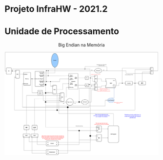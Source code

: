 # Projeto InfraHW - 2021.2

# Unidade de Processamento
<div>
    <p align="center"> Big Endian na Memória <p>
    <img src="Projeto\Unidade de Processamento\Unidade de Processamento.png"/>
</div>
